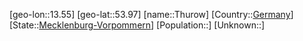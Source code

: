 ﻿---
location: [53.97,13.55]
type: City
tags:
- geo/City


SpocWebEntityId: 34859
isDeleted: false
confidential: public

---
[geo-lon::13.55]
[geo-lat::53.97]
[name::Thurow]
[Country::[Germany](geo/Continent/Europe/Germany.md)]
[State::[Mecklenburg-Vorpommern](geo/Continent/Europe/Germany/Mecklenburg-Vorpommern.md)]
[Population::]
[Unknown::]

